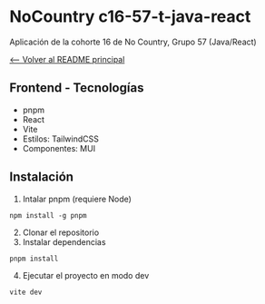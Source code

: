 # NoCountry c16-57-t-java-react
Aplicación de la cohorte 16 de No Country, Grupo 57 (Java/React)

[<-- Volver al README principal](../README.md)

## Frontend - Tecnologías
  - pnpm
  - React
  - Vite
  - Estilos: TailwindCSS
  - Componentes: MUI

## Instalación
1. Intalar pnpm (requiere Node)
```
npm install -g pnpm
```

2. Clonar el repositorio
3. Instalar dependencias
```
pnpm install
```
4. Ejecutar el proyecto en modo dev
```
vite dev
```